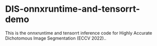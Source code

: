 # DIS-onnxruntime-and-tensorrt-demo
This is the onnxruntime and tensorrt inference code  for Highly Accurate Dichotomous Image Segmentation (ECCV 2022)..
